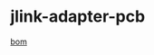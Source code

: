 # jlink-adapter-pcb

[bom](http://htmlpreview.github.io/?https://github.com/KisonHe/jlink-adapter-pcb/blob/master/jlink-adapter/bom/ibom.html)
